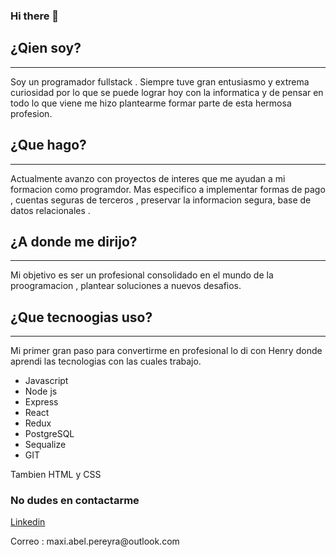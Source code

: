 ### Hi there 👋

<h2>¿Qien soy?</h2>
<hr>
<p> Soy un programador fullstack . Siempre tuve gran entusiasmo y extrema curiosidad por lo que se puede lograr hoy con la informatica y de pensar en todo lo que viene me hizo plantearme formar parte de esta hermosa profesion.  </p>

<h2> ¿Que hago? </h2>
<hr>
<p>
  Actualmente avanzo con proyectos de interes que me ayudan a mi formacion como programdor. Mas especifico a implementar formas de pago , cuentas seguras de terceros , preservar la informacion segura, base de datos relacionales .  
</p>

<h2> ¿A donde me dirijo? </h2>
<hr>
<p>
  Mi objetivo es ser un profesional consolidado en el mundo de la proogramacion , plantear soluciones a nuevos desafios.
</p>

<h2> ¿Que tecnoogias uso? </h2>
<hr>
<p> Mi primer gran paso para convertirme en profesional lo di con Henry donde aprendi las tecnologias con las cuales trabajo.</p>
<ul>
  <li>Javascript</li>
  <li>Node js</li>
  <li>Express</li>
  <li>React</li>
  <li>Redux</li>
  <li>PostgreSQL</li>
  <li>Sequalize</li>
  <li>GIT</li>
</ul>

<p>Tambien HTML y CSS</p>

<h3>No dudes en contactarme</h3>

<a href="https://www.linkedin.com/in/maximiliano-pereyra-533877231/">Linkedin</a>

<p>Correo : maxi.abel.pereyra@outlook.com</p>
<!--
**maxi-pereyra/maxi-pereyra** is a ✨ _special_ ✨ repository because its `README.md` (this file) appears on your GitHub profile.

Here are some ideas to get you started:

- 🔭 I’m currently working on ...
- 🌱 I’m currently learning ...
- 👯 I’m looking to collaborate on ...
- 🤔 I’m looking for help with ...
- 💬 Ask me about ...
- 📫 How to reach me: ...
- 😄 Pronouns: ...
- ⚡ Fun fact: ...
-->
